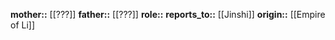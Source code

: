 **mother::** [[???]]
**father::** [[???]]
**role::** 
**reports_to::** [[Jinshi]]
**origin::** [[Empire of Li]]